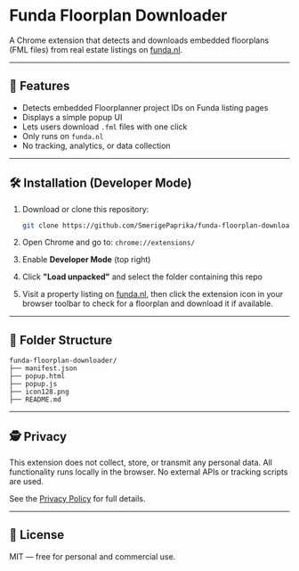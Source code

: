 # Funda Floorplan Downloader

A Chrome extension that detects and downloads embedded floorplans (FML files) from real estate listings on [funda.nl](https://www.funda.nl).

---

## 🧱 Features

* Detects embedded Floorplanner project IDs on Funda listing pages
* Displays a simple popup UI
* Lets users download `.fml` files with one click
* Only runs on `funda.nl`
* No tracking, analytics, or data collection

---

## 🛠 Installation (Developer Mode)

1. Download or clone this repository:

   ```bash
   git clone https://github.com/SmerigePaprika/funda-floorplan-downloader.git
   ```

2. Open Chrome and go to:
   `chrome://extensions/`

3. Enable **Developer Mode** (top right)

4. Click **"Load unpacked"** and select the folder containing this repo

5. Visit a property listing on [funda.nl](https://www.funda.nl), then click the extension icon in your browser toolbar to check for a floorplan and download it if available.

---

## 📁 Folder Structure

```
funda-floorplan-downloader/
├── manifest.json
├── popup.html
├── popup.js
├── icon128.png
├── README.md
```

---

## 🕵 Privacy

This extension does not collect, store, or transmit any personal data.
All functionality runs locally in the browser. No external APIs or tracking scripts are used.

See the [Privacy Policy](https://gist.github.com/SmerigePaprika/5c3d4f76dec49207a80d5ed8ca47a1ce) for full details.

---

## 📄 License

MIT — free for personal and commercial use.
